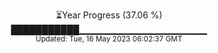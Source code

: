<p align="center">
⏳Year Progress (37.06 %) <br>
███████████▁▁▁▁▁▁▁▁▁▁▁▁▁▁▁▁▁▁▁ <br>
<sub>Updated: Tue, 16 May 2023 06:02:37 GMT</sub>
</p>

